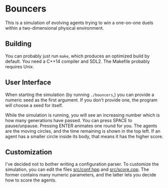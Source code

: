 # Bouncers

This is a simulation of evolving agents trying to win a one-on-one duels within
a two-dimensional physical environment.

## Building

You can probably just run `make`, which produces an optimized build by default.
You need a C++14 compiler and SDL2. The Makefile probably requires Unix.

## User Interface

When starting the simulation (by running `./bouncers`,) you can provide a
numeric seed as the first argument. If you don't provide one, the program will
choose a seed for itself.

While the simulation is running, you will see an increasing number which is how
many generations have passed. You can press SPACE to pause/unpause. Pressing
ENTER animates one round for you. The agents are the moving circles, and the
time remaining is shown in the top left. If an agent has a smaller circle inside
its body, that means it has the higher score.

## Customization

I've decided not to bother writing a configuration parser. To customize the
simulation, you can edit the files [src/conf.hpp](src/conf.hpp) and
[src/score.cpp](src/score.cpp). The former contains many numeric parameters, and
the latter lets you decide how to score the agents.
